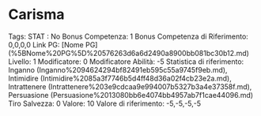 # Carisma

Tags: STAT
: No
Bonus Competenza: 1
Bonus Competenza di Riferimento: 0,0,0,0
Link PG: [Nome PG] (%5BNome%20PG%5D%20576263d6a6d2490a8900bb081bc30b12.md)
Livello: 1
Modificatore: 0
Modificatore  Abilità: -5
Statistica di riferimento: Inganno (Inganno%2094624294bf82491eb595c55a9745f9eb.md), Intimidire (Intimidire%2085a3f7746b5d4ff48d36a02f4cb23e2a.md), Intrattenere (Intrattenere%203e9cdcaa9e994007b5327b3a4e37358f.md), Persuasione (Persuasione%2013080bb6e4074bb4957ab7f1cae44096.md)
Tiro Salvezza: 0
Valore: 10
Valore di riferimento: -5,-5,-5,-5